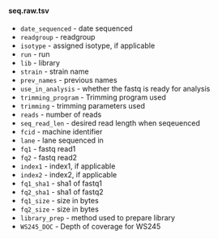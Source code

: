 #### seq.raw.tsv

* `date_sequenced` - date sequenced
* `readgroup` - readgroup
* `isotype` - assigned isotype, if applicable
* `run` - run
* `lib` - library
* `strain` - strain name
* `prev_names` - previous names
* `use_in_analysis` - whether the fastq is ready for analysis
* `trimming_program` - Trimming program used
* `trimming` - trimming parameters used
* `reads` - number of reads
* `seq_read_len` - desired read length when seqeuenced
* `fcid` - machine identifier
* `lane` - lane sequenced in
* `fq1` - fastq read1
* `fq2` - fastq read2
* `index1` - index1, if applicable
* `index2` - index2, if applicable
* `fq1_sha1` - sha1 of fastq1
* `fq2_sha1` - sha1 of fastq2
* `fq1_size` - size in bytes
* `fq2_size` - size in bytes
* `library_prep` - method used to prepare library
* `WS245_DOC` - Depth of coverage for WS245